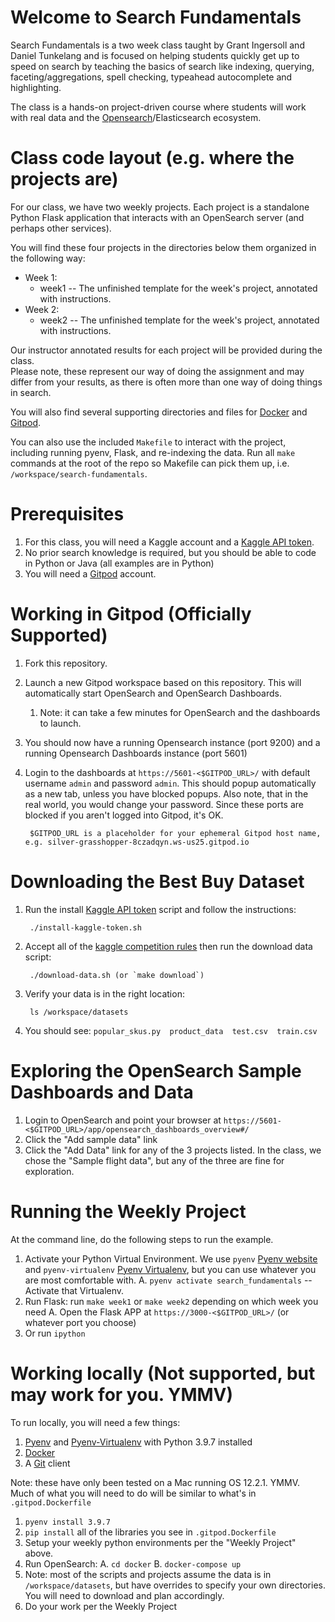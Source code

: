 # Welcome to Search Fundamentals

Search Fundamentals is a two week class taught by Grant Ingersoll and Daniel Tunkelang and is focused on helping students
quickly get up to speed on search by teaching the basics of search like indexing, querying, faceting/aggregations, spell checking, typeahead autocomplete and highlighting.

The class is a hands-on project-driven course where students will work with real data and the [Opensearch](https://opensearch.com)/Elasticsearch ecosystem.

# Class code layout (e.g. where the projects are)

For our class, we have two weekly projects.  Each project
is a standalone Python Flask application that interacts with an OpenSearch server (and perhaps other services).  

You will find these four projects in the directories below them organized in the following way:

- Week 1:
    - week1 -- The unfinished template for the week's project, annotated with instructions.
- Week 2:
    - week2 -- The unfinished template for the week's project, annotated with instructions.

Our instructor annotated results for each project will be provided during the class.  
Please note, these represent our way of doing the assignment and may differ from your results, 
as there is often more than one way of doing things in search.

You will also find several supporting directories and files for [Docker](https://docker.org) and [Gitpod](https://gitpod.io).

You can also use the included `Makefile` to interact with the project, including running pyenv, Flask, and re-indexing the data. Run all `make` commands at the root of the repo so Makefile can pick them up, i.e. `/workspace/search-fundamentals`.

# Prerequisites

1. For this class, you will need a Kaggle account and a [Kaggle API token](https://www.kaggle.com/docs/api).
1. No prior search knowledge is required, but you should be able to code in Python or Java (all examples are in Python)
1. You will need a [Gitpod](https://gitpod.io) account.

# Working in Gitpod (Officially Supported)

1. Fork this repository.
1. Launch a new Gitpod workspace based on this repository.  This will automatically start OpenSearch and OpenSearch Dashboards.
    1. Note: it can take a few minutes for OpenSearch and the dashboards to launch.        
1. You should now have a running Opensearch instance (port 9200) and a running Opensearch Dashboards instance (port 5601)
1. Login to the dashboards at `https://5601-<$GITPOD_URL>/` with default username `admin` and password `admin`. This should popup automatically as a new tab, unless you have blocked popups.  Also note, that in the real world, you would change your password.  Since these ports are blocked if you aren't logged into Gitpod, it's OK.

        $GITPOD_URL is a placeholder for your ephemeral Gitpod host name, e.g. silver-grasshopper-8czadqyn.ws-us25.gitpod.io     

# Downloading the Best Buy Dataset

1. Run the install [Kaggle API token](https://www.kaggle.com/docs/api) script and follow the instructions:

        ./install-kaggle-token.sh
2. Accept all of the [kaggle competition rules](https://www.kaggle.com/c/acm-sf-chapter-hackathon-big/rules) then run the download data script:

        ./download-data.sh (or `make download`)
3. Verify your data is in the right location: 
       
        ls /workspace/datasets
4. You should see:  `popular_skus.py  product_data  test.csv  train.csv`


# Exploring the OpenSearch Sample Dashboards and Data

1. Login to OpenSearch and point your browser at `https://5601-<$GITPOD_URL>/app/opensearch_dashboards_overview#/`
1. Click the "Add sample data" link
1. Click the "Add Data" link for any of the 3 projects listed. In the class, we chose the "Sample flight data", but any of the three are fine for exploration.

# Running the Weekly Project

At the command line, do the following steps to run the example.

1. Activate your Python Virtual Environment.  We use `pyenv` [Pyenv website](https://github.com/pyenv/pyenv) and `pyenv-virtualenv` [Pyenv Virtualenv](https://github.com/pyenv/pyenv-virtualenv), but you can use whatever you are most comfortable with.
    A. `pyenv activate search_fundamentals` -- Activate that Virtualenv. 
1. Run Flask: run `make week1` or `make week2` depending on which week you need
    A. Open the Flask APP at `https://3000-<$GITPOD_URL>/`  (or whatever port you choose)
2. Or run `ipython`
    
# Working locally (Not supported, but may work for you. YMMV)

To run locally, you will need a few things:

1. [Pyenv](https://github.com/pyenv/pyenv) and [Pyenv-Virtualenv](https://github.com/pyenv/pyenv-virtualenv) with Python 3.9.7 installed
2. [Docker](https://docker.com/)
3. A [Git](https://git-scm.com/) client

Note: these have only been tested on a Mac running OS 12.2.1.  YMMV.  Much of what you will need to do will be similar to what's in `.gitpod.Dockerfile`

1. `pyenv install 3.9.7`
2. `pip install` all of the libraries you see in `.gitpod.Dockerfile`
3. Setup your weekly python environments per the "Weekly Project" above.
4. Run OpenSearch: 
    A. `cd docker`
    B. `docker-compose up`
5. Note: most of the scripts and projects assume the data is in `/workspace/datasets`, but have overrides to specify your own directories. You will need to download and plan accordingly.  
6. Do your work per the Weekly Project     
    